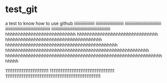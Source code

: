 # test_git
a test to know how to use github
iiiiiiiiiiiiiiiiiii
iiiiiiiiiiiiiiiiiiiiiiiiii
iiiiiiiiiiiiiiiiiiiiiiiiiiiiiiiiii
iiiiiiiiiiiiiiiiiiiiiiiiiiiiiiiiiiiiiiiiii
iiiiiiiiiiiiiiiiiiiiiiiiiiiiiiiiiiiiiiiiiiiiiiiiiiiiiii
hhhhhhhhhhhhhhhhhhhhhhhhhhh
hhhhhhhhhhhhhhhhhhhhhhhhhhhhhhh
hhhhhhhhhhhhhhhhhhhhhhhhhhhhhhhhhhhhh
hhhhhhhhhhhhhhhhhhhhhhhhhhhhhhhhhhhhhhhhhhh
hhhhhhhhhhhhhhhhhhhhhhhhhhhhhhhhhhhhhhhhhhhhhhhhhhhhhhh
hhhhhhhhhhhhhhhhhhhhhhhhhhhhhhhhhhhhhhhhhhhhhhhhhhhhhhhhhhhhhhhhh

111111111111111111111111
111111111111111111111111111111111111
11111111111111111111111111111111111111111111111111111
